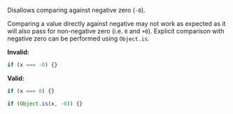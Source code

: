 Disallows comparing against negative zero (`-0`).

Comparing a value directly against negative may not work as expected as it will
also pass for non-negative zero (i.e. `0` and `+0`). Explicit comparison with
negative zero can be performed using `Object.is`.

**Invalid:**

```typescript
if (x === -0) {}
```

**Valid:**

```typescript
if (x === 0) {}

if (Object.is(x, -0)) {}
```

